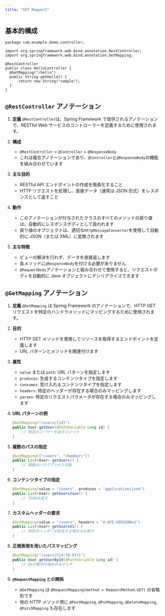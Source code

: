 ```yaml
---
title: "GET Request"
---
```


## 基本的構成

```java: /src/main/java/com/example/demo/controller/HelloController.java
package com.example.demo.controller;

import org.springframework.web.bind.annotation.RestController;
import org.springframework.web.bind.annotation.GetMapping;

@RestController
public class HelloController {
  @GetMapping("/hello")
  public String getHello() {
      return new String("sample");
  }
}
```

## `@RestController` アノテーション

1. **定義**
   `@RestController`は、Spring Framework で提供されるアノテーションで、RESTful Web サービスのコントローラーを定義するために使用されます。

2. **構成**

   - `@RestController` = `@Controller` + `@ResponseBody`
   - これは複合アノテーションであり、`@Controller`と`@ResponseBody`の機能を組み合わせています

3. **主な目的**

   - RESTful API エンドポイントの作成を簡素化すること
   - HTTP リクエストを処理し、直接データ（通常は JSON 形式）をレスポンスとして返すこと

4. **動作**

   - このアノテーションが付与されたクラスのすべてのメソッドの戻り値は、自動的にレスポンスボディとして扱われます
   - 戻り値のオブジェクトは、適切な`HttpMessageConverter`を使用して自動的に JSON（または XML）に変換されます

5. **主な特徴**
   - ビューの解決を行わず、データを直接返します
   - 各メソッドに`@ResponseBody`を付ける必要がありません
   - `@RequestBody`アノテーションと組み合わせて使用すると、リクエストボディを自動的に Java オブジェクトにデシリアライズできます

## `@GetMapping` アノテーション

1. **定義**
   `@GetMapping` は Spring Framework のアノテーションで、HTTP GET リクエストを特定のハンドラメソッドにマッピングするために使用されます。

2. **目的**

   - HTTP GET メソッドを使用してリソースを取得するエンドポイントを定義します
   - URL パターンとメソッドを関連付けます

3. **属性**

   - `value` または `path`: URL パターンを指定します
   - `produces`: 生成するコンテンツタイプを指定します
   - `consumes`: 受け入れるコンテンツタイプを指定します
   - `headers`: 特定のヘッダーが存在する場合のみマッピングします
   - `params`: 特定のリクエストパラメータが存在する場合のみマッピングします

4. **URL パターンの例**

   ```java
   @GetMapping("/users/{id}")
   public User getUser(@PathVariable Long id) {
       // 特定のユーザーを返すロジック
   }
   ```

5. **複数のパスの指定**

   ```java
   @GetMapping({"/users", "/members"})
   public List<User> getUsers() {
       // 複数のパスでアクセス可能
   }
   ```

6. **コンテンツタイプの指定**

   ```java
   @GetMapping(value = "/users", produces = "application/json")
   public List<User> getUsersJson() {
       // JSONを返す
   }
   ```

7. **カスタムヘッダーの要求**

   ```java
   @GetMapping(value = "/users", headers = "X-API-VERSION=1")
   public List<User> getUsersV1() {
       // 特定のヘッダーが存在する場合のみ実行
   }
   ```

8. **正規表現を用いたパスマッピング**

   ```java
   @GetMapping("/users/{id:[0-9]+}")
   public User getUserById(@PathVariable Long id) {
       // IDが数字の場合のみマッチ
   }
   ```

9. **`@RequestMapping` との関係**

   - `@GetMapping` は `@RequestMapping(method = RequestMethod.GET)` の省略形です
   - 他の HTTP メソッド用に `@PostMapping`, `@PutMapping`, `@DeleteMapping`, `@PatchMapping` も存在します

